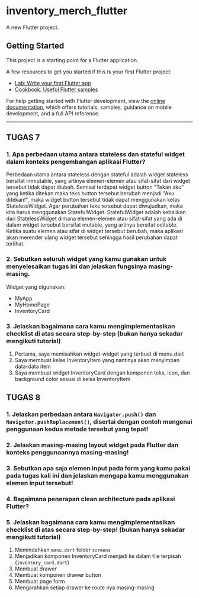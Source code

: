 # inventory_merch_flutter

A new Flutter project.

## Getting Started

This project is a starting point for a Flutter application.

A few resources to get you started if this is your first Flutter project:

- [Lab: Write your first Flutter app](https://docs.flutter.dev/get-started/codelab)
- [Cookbook: Useful Flutter samples](https://docs.flutter.dev/cookbook)

For help getting started with Flutter development, view the
[online documentation](https://docs.flutter.dev/), which offers tutorials,
samples, guidance on mobile development, and a full API reference.

---

## TUGAS 7

### 1. Apa perbedaan utama antara stateless dan stateful widget dalam konteks pengembangan aplikasi Flutter?

Perbedaan utama antara stateless dengan stateful adalah widget stateless bersifat immutable, yang artinya elemen-elemen atau sifat-sifat dari widget tersebut tidak dapat diubah. Semisal terdapat widget button "Tekan aku" yang ketika ditekan maka teks button tersebut berubah menjadi "Aku ditekan!", maka widget button tersebut tidak dapat menggunakan kelas StatelessWidget. Agar perubahan teks tersebut dapat diwujudkan, maka kita harus menggunakan StatefulWidget. StatefulWidget adalah kebalikan dari StatelessWidget dimana elemen-elemen atau sifat-sifat yang ada di dalam widget tersebut bersifat mutable, yang artinya bersifat editable. Ketika suatu elemen atau sifat di widget tersebut berubah, maka aplikasi akan merender ulang widget tersebut sehingga hasil perubahan dapat terlihat.

### 2. Sebutkan seluruh widget yang kamu gunakan untuk menyelesaikan tugas ini dan jelaskan fungsinya masing-masing.

Widget yang digunakan:

- MyApp
- MyHomePage
- InventoryCard

### 3. Jelaskan bagaimana cara kamu mengimplementasikan checklist di atas secara step-by-step (bukan hanya sekadar mengikuti tutorial)

1. Pertama, saya memisahkan widget-widget yang terbuat di menu.dart
2. Saya membuat kelas InventoryItem yang nantinya akan menyimpan data-data item
3. Saya membuat widget InventoryCard dengan komponen teks, icon, dan background color sesuai di kelas InventoryItem

## TUGAS 8

### 1. Jelaskan perbedaan antara `Navigator.push()` dan `Navigator.pushReplacement()`, disertai dengan contoh mengenai penggunaan kedua metode tersebut yang tepat!

### 2. Jelaskan masing-masing layout widget pada Flutter dan konteks penggunaannya masing-masing!

### 3. Sebutkan apa saja elemen input pada form yang kamu pakai pada tugas kali ini dan jelaskan mengapa kamu menggunakan elemen input tersebut!

### 4. Bagaimana penerapan clean architecture pada aplikasi Flutter?

### 5. Jelaskan bagaimana cara kamu mengimplementasikan checklist di atas secara step-by-step! (bukan hanya sekadar mengikuti tutorial)

1. Memindahkan `menu.dart` folder `screens`
2. Menjadikan komponen InventoryCard menjadi ke dalam file terpisah (`inventory_card.dart`)
3. Membuat drawer
4. Membuat komponen drawer button
5. Membuat page form
6. Mengarahkan setiap drawer ke route nya masing-masing
